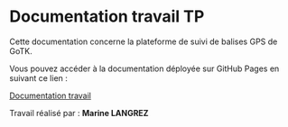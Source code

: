 # Documentation travail TP

Cette documentation concerne la plateforme de suivi de balises GPS de GoTK.

Vous pouvez accéder à la documentation déployée sur GitHub Pages en suivant ce lien :

[Documentation travail](https://github.com/woorzz/mg-tactical-doc/deployments/github-pages)

Travail réalisé par :
**Marine LANGREZ**
